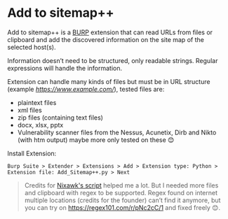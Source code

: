 # Add to sitemap++ 
Add to sitemap++ is a [BURP](https://portswigger.net/burp) extension that can read URLs from files or clipboard and add the discovered information on the site map of the selected host(s).

Information doesn’t need to be structured, only readable strings. Regular expressions will handle the information.

Extension can handle many kinds of files but must be in URL structure (example _https://www.example.com/_), tested files are:
- plaintext files
- xml files
- zip files (containing text files) 
- docx, xlsx, pptx
- Vulnerability scanner files from the Nessus, Acunetix, Dirb and Nikto (with htm output) maybe more only tested on these 😊

Install Extension:
```
Burp Suite > Extender > Extensions > Add > Extension type: Python > Extension file: Add_Sitemap++.py > Next
```
>Credits for [Nixawk's script](https://github.com/nixawk/hello-python2/blob/master/burpsuite/sitemap-Import_links.py) helped me a lot. But I needed more files and clipboard with regex to be supported. Regex found on internet multiple locations (credits for the founder) can’t find it anymore, but you can try on https://regex101.com/r/pNc2cC/1 and fixed freely 😊. 

